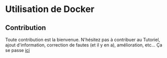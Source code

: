 # Utilisation de Docker

## Contribution
Toute contribution est la bienvenue.
N'hésitez pas à contribuer au Tutoriel, ajout d'information, correction de fautes (et il y en a), amélioration, etc...
Ça se passe [ici](https://github.com/xataz/Tutoriels)